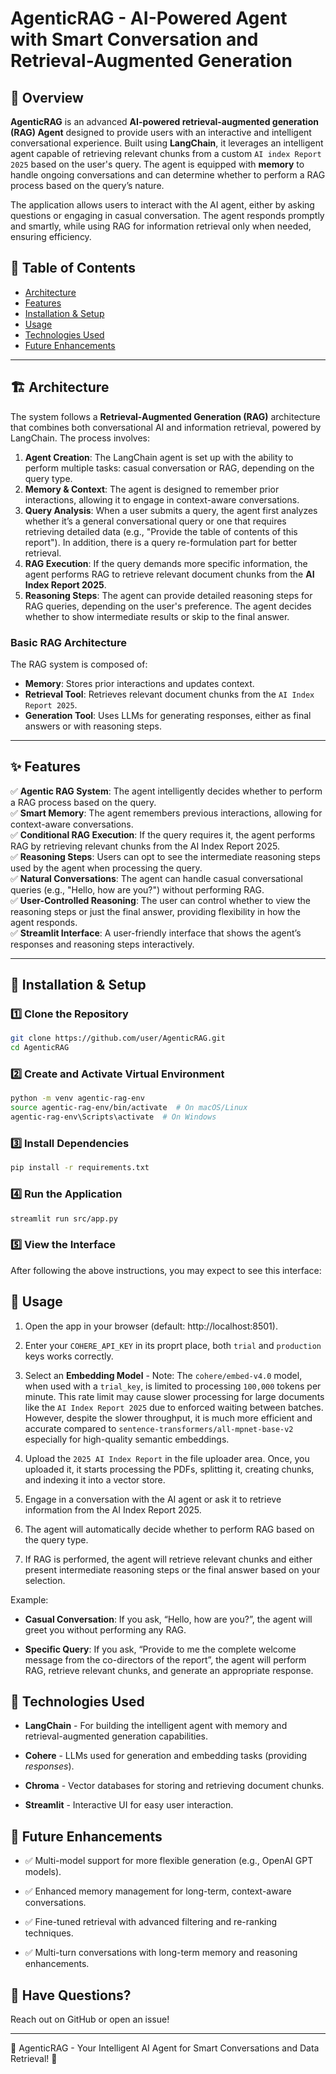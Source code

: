 # AgenticRAG - AI-Powered Agent with Smart Conversation and Retrieval-Augmented Generation

## 🚀 Overview

**AgenticRAG** is an advanced **AI-powered retrieval-augmented generation (RAG) Agent** designed to provide users with an interactive and intelligent conversational experience. Built using **LangChain**, it leverages an intelligent agent capable of retrieving relevant chunks from a custom `AI index Report 2025` based on the user's query. The agent is equipped with **memory** to handle ongoing conversations and can determine whether to perform a RAG process based on the query’s nature.

The application allows users to interact with the AI agent, either by asking questions or engaging in casual conversation. The agent responds promptly and smartly, while using RAG for information retrieval only when needed, ensuring efficiency.

## 📜 Table of Contents

- [Architecture](#-architecture)
- [Features](#-features)
- [Installation & Setup](#-installation--setup)
- [Usage](#-usage)
- [Technologies Used](#-technologies-used)
- [Future Enhancements](#-future-enhancements)

---

## 🏗️ Architecture

<!-- * ADD Image -->

The system follows a **Retrieval-Augmented Generation (RAG)** architecture that combines both conversational AI and information retrieval, powered by LangChain. The process involves:

1. **Agent Creation**: The LangChain agent is set up with the ability to perform multiple tasks: casual conversation or RAG, depending on the query type.
2. **Memory & Context**: The agent is designed to remember prior interactions, allowing it to engage in context-aware conversations.
3. **Query Analysis**: When a user submits a query, the agent first analyzes whether it’s a general conversational query or one that requires retrieving detailed data (e.g., "Provide the table of contents of this report"). In addition, there is a query re-formulation part for better retrieval.
4. **RAG Execution**: If the query demands more specific information, the agent performs RAG to retrieve relevant document chunks from the **AI Index Report 2025**.
5. **Reasoning Steps**: The agent can provide detailed reasoning steps for RAG queries, depending on the user's preference. The agent decides whether to show intermediate results or skip to the final answer.

### **Basic RAG Architecture**

The RAG system is composed of:
- **Memory**: Stores prior interactions and updates context.
- **Retrieval Tool**: Retrieves relevant document chunks from the `AI Index Report 2025`.
- **Generation Tool**: Uses LLMs for generating responses, either as final answers or with reasoning steps.
  
---

## ✨ Features

✅ **Agentic RAG System**: The agent intelligently decides whether to perform a RAG process based on the query.\
✅ **Smart Memory**: The agent remembers previous interactions, allowing for context-aware conversations.\
✅ **Conditional RAG Execution**: If the query requires it, the agent performs RAG by retrieving relevant chunks from the AI Index Report 2025.\
✅ **Reasoning Steps**: Users can opt to see the intermediate reasoning steps used by the agent when processing the query.\
✅ **Natural Conversations**: The agent can handle casual conversational queries (e.g., "Hello, how are you?") without performing RAG.\
✅ **User-Controlled Reasoning**: The user can control whether to view the reasoning steps or just the final answer, providing flexibility in how the agent responds.\
✅ **Streamlit Interface**: A user-friendly interface that shows the agent’s responses and reasoning steps interactively.

---

## 🔧 Installation & Setup

### **1️⃣ Clone the Repository**

```sh
git clone https://github.com/user/AgenticRAG.git
cd AgenticRAG
```

### **2️⃣ Create and Activate Virtual Environment**
```sh
python -m venv agentic-rag-env
source agentic-rag-env/bin/activate  # On macOS/Linux
agentic-rag-env\Scripts\activate  # On Windows
```

### **3️⃣ Install Dependencies**
```sh
pip install -r requirements.txt
```

### **4️⃣ Run the Application**
```sh
streamlit run src/app.py
```

### **5️⃣ View the Interface**
After following the above instructions, you may expect to see this interface:
<!-- * ADD Image here -->

## 📖 Usage
1. Open the app in your browser (default: http://localhost:8501).

2. Enter your `COHERE_API_KEY` in its proprt place, both `trial` and `production` keys works correctly.

3. Select an **Embedding Model**  - Note: The `cohere/embed-v4.0` model, when used with a `trial_key`, is limited to processing `100,000` tokens per minute. This rate limit may cause slower processing for large documents like the `AI Index Report 2025` due to enforced waiting between batches. However, despite the slower throughput, it is much more efficient and accurate compared to `sentence-transformers/all-mpnet-base-v2` especially for high-quality semantic embeddings.

4. Upload the `2025 AI Index Report` in the file uploader area. Once, you uploaded it, it starts processing the PDFs, splitting it, creating chunks, and indexing it into a vector store. 

5. Engage in a conversation with the AI agent or ask it to retrieve information from the AI Index Report 2025.

6. The agent will automatically decide whether to perform RAG based on the query type.

7. If RAG is performed, the agent will retrieve relevant chunks and either present intermediate reasoning steps or the final answer based on your selection.

Example:

- **Casual Conversation**: If you ask, “Hello, how are you?”, the agent will greet you without performing any RAG.

- **Specific Query**: If you ask, “Provide to me the complete welcome message from the co-directors of the report”, the agent will perform RAG, retrieve relevant chunks, and generate an appropriate response.

## 🔧 Technologies Used
- **LangChain** - For building the intelligent agent with memory and retrieval-augmented generation capabilities.

- **Cohere** - LLMs used for generation and embedding tasks (providing *responses*).

- **Chroma** - Vector databases for storing and retrieving document chunks.

- **Streamlit** - Interactive UI for easy user interaction.

## 🔮 Future Enhancements
- ✅ Multi-model support for more flexible generation (e.g., OpenAI GPT models).

- ✅ Enhanced memory management for long-term, context-aware conversations.

- ✅ Fine-tuned retrieval with advanced filtering and re-ranking techniques.

- ✅ Multi-turn conversations with long-term memory and reasoning enhancements.

## 💬 Have Questions?
Reach out on GitHub or open an issue!

---
🎯 AgenticRAG - Your Intelligent AI Agent for Smart Conversations and Data Retrieval! 🚀
